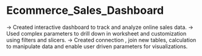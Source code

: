 # Ecommerce_Sales_Dashboard
-> Created interactive dashboard to track and analyze online sales data.
-> Used complex parameters to drill down in worksheet and customization using filters and slicers.
-> Created connection , join new tables, calculation to manipulate data and enable user driven parameters for visualizations.
